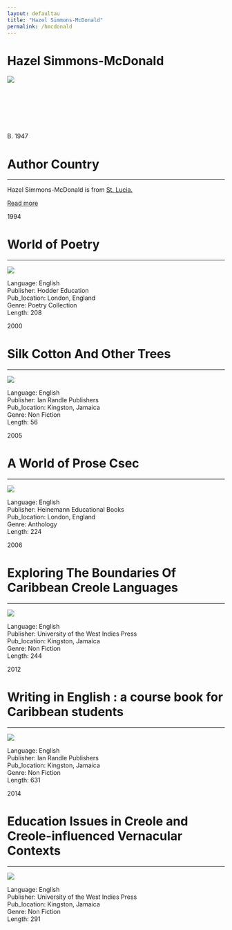 ```yaml
---
layout: defaultau
title: "Hazel Simmons-McDonald"
permalink: /hmcdonald
---
```

<!-- partial:index.partial.html -->
<div class="content">
    <h1>Hazel Simmons-McDonald</h1>
    <div class="quote">
        <div><img src="https://live.staticflickr.com/3527/3971164997_ba8f71ebe7_b.jpg" class="logo"></div>
    </div>
    <div class="timeline">
        <div style="padding-bottom:100px;"></div>
        <div class="block">
            <div class="date right"><p class="right"> B. 1947 </p></div>
            <div class="dot"></div>
            <div class="left first">
            <div class="author_country">
                <h1>Author Country</h1><hr>
            <div class="aclocation"><p> Hazel Simmons-McDonald is from <a href="http://localhost:4000/16">St. Lucia.</a></p></div>
              <div class="acreadmore">  <a href="https://en.wikipedia.org/wiki/Hazel_Simmons-McDonald" target="_blank">Read more</a></div>
            </div>
            </div>
        </div>
        <div class="block">
            <div class="date left"><p class="left">1994</p></div>
            <div class="dot"></div>
            <div class="right">
                <h1>World of Poetry </h1><hr>
                <p><img src="https://books.google.dm/books/content?id=yUB7AAAAMAAJ&printsec=frontcover&img=1&zoom=1&imgtk=AFLRE70h6F0V9WgngIzMuhdXXSvP2aoYtzu6ySZ8uMFWTBqgvqQ28b4LfCi6ZSRKNwhNjV8HW1bt3v_6eOWUhJTmuS1L5aJTP9y6DEjoK8JyREawd31ozEZaRzPf4fkJtLlM_8a0qO8i"></p>
                <p>
                Language: English <br/>
                Publisher: Hodder Education <br/>
                Pub_location: London, England <br/>
                Genre: Poetry Collection <br/>
                Length: 208 <br/>
                </p>
            </div>
        </div>
        <div class="block">
            <div class="date right"><p class="right">2000</p></div>
            <div class="dot"></div>
            <div class="left">
                <h1>Silk Cotton And Other Trees</h1><hr>
                <p><img src="https://images-na.ssl-images-amazon.com/images/I/51YC9682J9L._SX331_BO1,204,203,200_.jpg"></p>
                <p>
                Language: English <br/>
                Publisher: Ian Randle Publishers <br/>
                Pub_location: Kingston, Jamaica <br/>
                Genre: Non Fiction <br/>
                Length: 56 <br/>
                </p>
            </div>
        </div>
        <div class="block">
            <div class="date left"><p class="left hide">2005</p></div>
            <div class="dot"></div>
            <div class="right hide">
                <h1>A World of Prose Csec</h1><hr>
                <p><img src="https://images-na.ssl-images-amazon.com/images/I/5173p54KUbL._SX331_BO1,204,203,200_.jpg"></p>
                <p>
                Language: English <br/>
                Publisher: Heinemann Educational Books <br/>
                Pub_location: London, England <br/>
                Genre: Anthology <br/>
                Length: 224 <br/>
                </p>
            </div>
        </div>
        <div class="block">
            <div class="date right"><p class="right hide">2006</p></div>
            <div class="dot"></div>
            <div class="left hide">
                <h1>Exploring The Boundaries Of Caribbean Creole Languages</h1><hr>
                <p><img src="https://pictures.abebooks.com/inventory/md/md22467644448.jpg"></p>
                <p>
                Language: English <br/>
                Publisher: University of the West Indies Press <br/>
                Pub_location: Kingston, Jamaica <br/>
                Genre: Non Fiction <br/>
                Length: 244 <br/>
                </p>
            </div>
        </div>
        <div class="block">
            <div class="date left"><p class="left">2012</p></div>
            <div class="dot"></div>
            <div class="right">
                <h1>Writing in English : a course book for Caribbean students</h1><hr>
                <p><img src="https://images-na.ssl-images-amazon.com/images/I/51MED4ZM3AL._SX218_BO1,204,203,200_QL40_FMwebp_.jpg"></p>
                <p>
                Language: English <br/>
                Publisher: Ian Randle Publishers <br/>
                Pub_location: Kingston, Jamaica <br/>
                Genre: Non Fiction <br/>
                Length: 631 <br/>
                </p>
            </div>
        </div>
        <div class="block">
            <div class="date right"><p class="right">2014</p></div>
            <div class="dot"></div>
            <div class="left">
                <h1>Education Issues in Creole and Creole-influenced Vernacular Contexts</h1><hr>
                <p><img src="https://images-na.ssl-images-amazon.com/images/I/51nRFEdfCnL._SY291_BO1,204,203,200_QL40_FMwebp_.jpg"></p>
                <p>
                Language: English <br/>
                Publisher: University of the West Indies Press <br/>
                Pub_location: Kingston, Jamaica <br/>
                Genre: Non Fiction <br/>
                Length: 291 <br/>
                </p>
            </div>
        </div>
        </div>
        <!-- partial -->
          <script src='https://cdnjs.cloudflare.com/ajax/libs/jquery/3.1.1/jquery.min.js'></script><script  src="assets/js/authorscript.js"></script>
